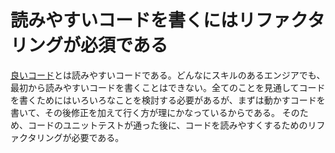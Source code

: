 # 読みやすいコードを書くにはリファクタリングが必須である
[良いコード](202104171541%20%E8%89%AF%E3%81%84%E3%82%BD%E3%83%95%E3%83%88%E3%82%A6%E3%82%A7%E3%82%A2%E3%82%B3%E3%83%BC%E3%83%89%E3%81%A8%E3%81%AF.md)とは読みやすいコードである。どんなにスキルのあるエンジアでも、最初から読みやすいコードを書くことはできない。全てのことを見通してコードを書くためにはいろいろなことを検討する必要があるが、まずは動かすコードを書いて、その後修正を加えて行く方が理にかなっているからである。
そのため、コードのユニットテストが通った後に、コードを読みやすくするためのリファクタリングが必要である。
